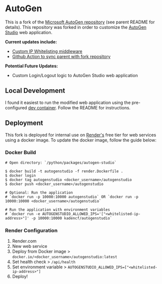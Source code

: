 # AutoGen

This is a fork of the [Microsoft AutoGen repository](https://github.com/microsoft/autogen?tab=readme-ov-file#readme-top) (see parent README for details). This repository was forked in order to customize the [AutoGen Studio](https://github.com/microsoft/autogen/tree/main/python/packages/autogen-studio) web application.

<strong>Current updates include:</strong>

- [Custom IP Whitelisting middleware](https://github.com/microsoft/autogen/commit/0da9546cd77876ed0f10be2e25dfb0f8867902dc)
- [Github Action to sync parent with fork repository](https://github.com/kadenbking/autogen/blob/main/.github/workflows/sync-fork.yml)

<strong>Potential Future Updates:</strong>

- Custom Login/Logout logic to AutoGen Studio web application

## Local Development

I found it easiest to run the modified web application using the pre-configured [dev container](https://github.com/microsoft/autogen/tree/main/python/packages/autogen-studio#b--install-from-source-using-a-dev-container). Follow the README for instructions.

## Deployment

This fork is deployed for internal use on [Render's](render.com) free tier for web services using a docker image. To update the docker image, follow the guide below:

### Docker Build

```
# Open directory: `/python/packages/autogen-studio`

$ docker build -t autogenstudio -f render.Dockerfile .
$ docker login
$ docker tag autogenstudio <docker_username>/autogenstudio
$ docker push <docker_username>/autogenstudio

# Optional: Run the application
# `docker run -p 10000:10000 autogenstudio` OR `docker run -p 10000:10000 <docker_username>/autogenstudio`

# Run the application with environment variables
# `docker run -e AUTOGENSTUDIO_ALLOWED_IPS='["<whitelisted-ip-address>"]' -p 10000:10000 kadencf/autogenstudio`
```

### Render Configuration

1. Render.com
2. New web service
3. Deploy from Docker image > `docker.io/<docker_username>/autogenstudio:latest`
4. Set health check > `/api/health`
5. Set environment variable > `AUTOGENSTUDIO_ALLOWED_IPS=["<whitelisted-ip-address>"]`
6. Deploy!
